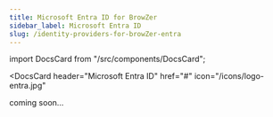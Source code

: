 ```yaml
---
title: Microsoft Entra ID for BrowZer
sidebar_label: Microsoft Entra ID
slug: /identity-providers-for-browZer-entra
---
```


import DocsCard from "/src/components/DocsCard";

<head>
  <title>Microsoft Entra ID for OpenZiti BrowZer</title>
  <meta
    name="description"
    content="How to set up Microsoft Entra ID for OpenZiti BrowZer."
  />
</head>

<DocsCard 
  header="Microsoft Entra ID" 
  href="#" 
  icon="/icons/logo-entra.jpg" 
  >
</DocsCard>

coming soon...
